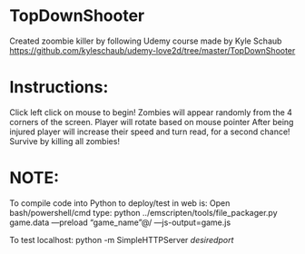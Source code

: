 # TopDownShooter

Created zoombie killer by following Udemy course made by Kyle Schaub
https://github.com/kyleschaub/udemy-love2d/tree/master/TopDownShooter

# Instructions:

Click left click on mouse to begin!
Zombies will appear randomly from the 4 corners of the screen.
Player will rotate based on mouse pointer
After being injured player will increase their speed and turn read, for a second chance!
Survive by killing all zombies!

# NOTE:

To compile code into Python to deploy/test in web is:
Open bash/powershell/cmd type:
python ../emscripten/tools/file_packager.py game.data —preload “game_name”@/ —js-output=game.js

To test localhost:
python -m SimpleHTTPServer _desiredport_
